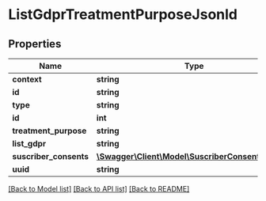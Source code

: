 # ListGdprTreatmentPurposeJsonld

## Properties
Name | Type | Description | Notes
------------ | ------------- | ------------- | -------------
**context** | **string** |  | [optional] 
**id** | **string** |  | [optional] 
**type** | **string** |  | [optional] 
**id** | **int** |  | [optional] 
**treatment_purpose** | **string** |  | [optional] 
**list_gdpr** | **string** |  | [optional] 
**suscriber_consents** | [**\Swagger\Client\Model\SuscriberConsentJsonld[]**](SuscriberConsentJsonld.md) |  | [optional] 
**uuid** | **string** |  | [optional] 

[[Back to Model list]](../../README.md#documentation-for-models) [[Back to API list]](../../README.md#documentation-for-api-endpoints) [[Back to README]](../../README.md)

